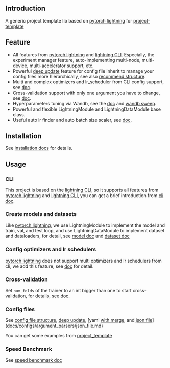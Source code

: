 ## Introduction

A generic project template lib based on [pytorch lightning](https://pytorch-lightning.readthedocs.io/en/stable/) for [project-template](https://github.com/shenmishajing/project_template)

## Feature

- All features from [pytorch lightning](https://pytorch-lightning.readthedocs.io/en/stable/) and [lightning CLI](https://pytorch-lightning.readthedocs.io/en/stable/cli/lightning_cli.html). Especially, the experiment manager feature, auto-implementing multi-node, multi-device, multi-accelerator support, etc.
- Powerful [deep update](docs/configs/deep_update.md) feature for config file inherit to manage your config files more hierarchically, see also [recommend structure](docs/configs/config_file_structure.md).
- Multi and complex optimizers and lr_scheduler from CLI config support, see [doc](docs/core/optimizer_config.md).
- Cross-validation support with only one argument you have to change, see [doc](docs/core/trainer.md).
- Hyperparameters tuning via Wandb, see the [doc](docs/configs/argument_parsers/json_file.md) and [wandb sweep](https://docs.wandb.ai/guides/sweeps).
- Powerful and flexible LightningModule and LightningDataModule base class.
- Useful auto lr finder and auto batch size scaler, see [doc](docs/tools/cli.md).

## Installation

See [installation docs](docs/installation/installation.md) for details.

## Usage

### CLI
This project is based on the [lightning CLI](https://pytorch-lightning.readthedocs.io/en/stable/cli/lightning_cli.html), so it supports all features from [pytorch lightning](https://pytorch-lightning.readthedocs.io/en/stable/) and [lightning CLI](https://pytorch-lightning.readthedocs.io/en/stable/cli/lightning_cli.html), you can get a brief introduction from [cli doc](docs/tools/cli.md).

### Create models and datasets

Like [pytorch lightning](https://pytorch-lightning.readthedocs.io/en/stable/), we use LightningModule to implement the model and train, val, and test loop, and use LightningDataModule to implement dataset and dataloaders, for detail, see [model doc](docs/core/model.md) and [dataset doc](docs/core/dataset.md)

### Config optimizers and lr schedulers

[pytorch lightning](https://pytorch-lightning.readthedocs.io/en/stable/) does not support multi optimizers and lr schedulers from cli, we add this feature, see [doc](docs/core/optimizer_config.md) for detail.

### Cross-validation

Set `num_folds` of the trainer to an int bigger than one to start cross-validation, for details, see [doc](docs/core/trainer.md).

### Config files

See [config file structure](docs/configs/config_file_structure.md), [deep update](docs/configs/deep_update.md), [yaml [with merge](docs/configs/argument_parsers/yaml_with_merge.md), and [json file](docs/configs/argument_parsers/json_file.md)](docs/configs/argument_parsers/json_file.md)

You can get some examples from [project_template](https://github.com/shenmishajing/project_template)

### Speed Benchmark

See [speed benchmark doc](docs/tools/speed_benchmark.md)
